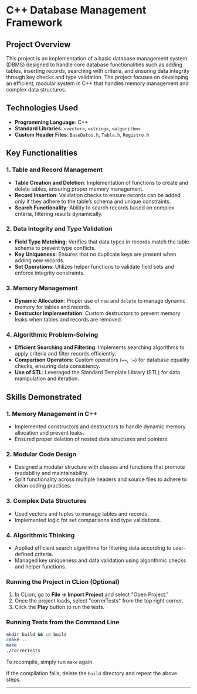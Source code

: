 # C++ Database Management Framework

## Project Overview
This project is an implementation of a basic database management system (DBMS) designed to handle core database functionalities such as adding tables, inserting records, searching with criteria, and ensuring data integrity through key checks and type validation. The project focuses on developing an efficient, modular system in C++ that handles memory management and complex data structures.

## Technologies Used
- **Programming Language**: C++
- **Standard Libraries**: `<vector>`, `<string>`, `<algorithm>`
- **Custom Header Files**: `BaseDatos.h`, `Tabla.h`, `Registro.h`

## Key Functionalities
### 1. **Table and Record Management**
- **Table Creation and Deletion**: Implementation of functions to create and delete tables, ensuring proper memory management.
- **Record Insertion**: Validation checks to ensure records can be added only if they adhere to the table’s schema and unique constraints.
- **Search Functionality**: Ability to search records based on complex criteria, filtering results dynamically.

### 2. **Data Integrity and Type Validation**
- **Field Type Matching**: Verifies that data types in records match the table schema to prevent type conflicts.
- **Key Uniqueness**: Ensures that no duplicate keys are present when adding new records.
- **Set Operations**: Utilizes helper functions to validate field sets and enforce integrity constraints.

### 3. **Memory Management**
- **Dynamic Allocation**: Proper use of `new` and `delete` to manage dynamic memory for tables and records.
- **Destructor Implementation**: Custom destructors to prevent memory leaks when tables and records are removed.

### 4. **Algorithmic Problem-Solving**
- **Efficient Searching and Filtering**: Implements searching algorithms to apply criteria and filter records efficiently.
- **Comparison Operators**: Custom operators (`==`, `!=`) for database equality checks, ensuring data consistency.
- **Use of STL**: Leveraged the Standard Template Library (STL) for data manipulation and iteration.

## Skills Demonstrated
### 1. **Memory Management in C++**
- Implemented constructors and destructors to handle dynamic memory allocation and prevent leaks.
- Ensured proper deletion of nested data structures and pointers.

### 2. **Modular Code Design**
- Designed a modular structure with classes and functions that promote readability and maintainability.
- Split functionality across multiple headers and source files to adhere to clean coding practices.

### 3. **Complex Data Structures**
- Used vectors and tuples to manage tables and records.
- Implemented logic for set comparisons and type validations.

### 4. **Algorithmic Thinking**
- Applied efficient search algorithms for filtering data according to user-defined criteria.
- Managed key uniqueness and data validation using algorithmic checks and helper functions.

### Running the Project in CLion (Optional)
1. In CLion, go to **File -> Import Project** and select "Open Project."
2. Once the project loads, select "correrTests" from the top right corner.
3. Click the **Play** button to run the tests.

### Running Tests from the Command Line
```bash
mkdir build && cd build
cmake ..
make
./correrTests
```
To recompile, simply run `make` again.

If the compilation fails, delete the `build` directory and repeat the above steps.

---
